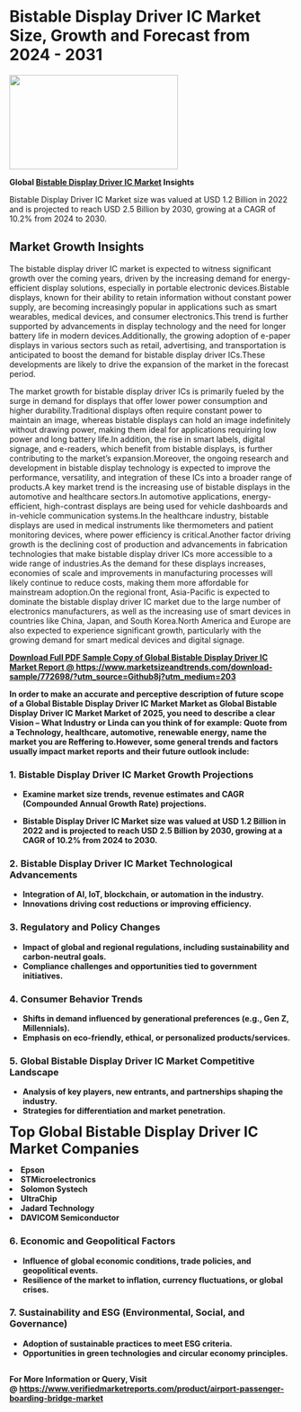 <H1>Bistable Display Driver IC Market Size, Growth and Forecast from 2024 - 2031</H1><img class="aligncenter size-medium wp-image-584254" src="https://thirdeyenews.in/wp-content/uploads/2024/09/Global-Market-Research-300x168.jpeg" alt="" width="300" height="168" /><p><strong>Global&nbsp;<a href="https://www.marketsizeandtrends.com/download-sample/772698/?utm_source=Github8j?utm_medium=203">Bistable Display Driver IC Market</a> Insights</strong></p><p>Bistable Display Driver IC Market size was valued at USD 1.2 Billion in 2022 and is projected to reach USD 2.5 Billion by 2030, growing at a CAGR of 10.2% from 2024 to 2030.</p><p><h2>Market Growth Insights</h2> <p>The bistable display driver IC market is expected to witness significant growth over the coming years, driven by the increasing demand for energy-efficient display solutions, especially in portable electronic devices.Bistable displays, known for their ability to retain information without constant power supply, are becoming increasingly popular in applications such as smart wearables, medical devices, and consumer electronics.This trend is further supported by advancements in display technology and the need for longer battery life in modern devices.Additionally, the growing adoption of e-paper displays in various sectors such as retail, advertising, and transportation is anticipated to boost the demand for bistable display driver ICs.These developments are likely to drive the expansion of the market in the forecast period.</p> <p><strong><a href="#"></a></strong></p> <p>The market growth for bistable display driver ICs is primarily fueled by the surge in demand for displays that offer lower power consumption and higher durability.Traditional displays often require constant power to maintain an image, whereas bistable displays can hold an image indefinitely without drawing power, making them ideal for applications requiring low power and long battery life.In addition, the rise in smart labels, digital signage, and e-readers, which benefit from bistable displays, is further contributing to the market’s expansion.Moreover, the ongoing research and development in bistable display technology is expected to improve the performance, versatility, and integration of these ICs into a broader range of products.A key market trend is the increasing use of bistable displays in the automotive and healthcare sectors.In automotive applications, energy-efficient, high-contrast displays are being used for vehicle dashboards and in-vehicle communication systems.In the healthcare industry, bistable displays are used in medical instruments like thermometers and patient monitoring devices, where power efficiency is critical.Another factor driving growth is the declining cost of production and advancements in fabrication technologies that make bistable display driver ICs more accessible to a wide range of industries.As the demand for these displays increases, economies of scale and improvements in manufacturing processes will likely continue to reduce costs, making them more affordable for mainstream adoption.On the regional front, Asia-Pacific is expected to dominate the bistable display driver IC market due to the large number of electronics manufacturers, as well as the increasing use of smart devices in countries like China, Japan, and South Korea.North America and Europe are also expected to experience significant growth, particularly with the growing demand for smart medical devices and digital signage.<p><strong><a href="#"></p><p><span class=""><strong>Download Full PDF Sample Copy of Global Bistable Display Driver IC Market Report</strong> @ <a href="https://www.marketsizeandtrends.com/download-sample/772698/?utm_source=Github8j?utm_medium=203" target="_blank">https://www.marketsizeandtrends.com/download-sample/772698/?utm_source=Github8j?utm_medium=203</a></span></p><p>In order to make an accurate and perceptive description of future scope of a Global&nbsp;Bistable Display Driver IC Market Market as Global&nbsp;Bistable Display Driver IC Market Market of 2025, you need to describe a clear Vision &ndash; What Industry or Linda can you think of for example: Quote from a Technology, healthcare, automotive, renewable energy, name the market you are Reffering to.However, some general trends and factors usually impact market reports and their future outlook include:</p><h3>1.&nbsp;<strong>Bistable Display Driver IC Market Growth Projections</strong></h3><ul><li>Examine market size trends, revenue estimates and CAGR (Compounded Annual Growth Rate) projections.</li><li><p>Bistable Display Driver IC Market size was valued at USD 1.2 Billion in 2022 and is projected to reach USD 2.5 Billion by 2030, growing at a CAGR of 10.2% from 2024 to 2030.</p></li></ul><h3>2.&nbsp;<strong>Bistable Display Driver IC Market Technological Advancements</strong></h3><ul><li>Integration of AI, IoT, blockchain, or automation in the industry.</li><li>Innovations driving cost reductions or improving efficiency.</li></ul><h3>3.&nbsp;<strong>Regulatory and Policy Changes</strong></h3><ul><li>Impact of global and regional regulations, including sustainability and carbon-neutral goals.</li><li>Compliance challenges and opportunities tied to government initiatives.</li></ul><h3>4.&nbsp;<strong>Consumer Behavior Trends</strong></h3><ul><li>Shifts in demand influenced by generational preferences (e.g., Gen Z, Millennials).</li><li>Emphasis on eco-friendly, ethical, or personalized products/services.</li></ul><h3>5.&nbsp;<strong>Global Bistable Display Driver IC Market Competitive Landscape</strong></h3><ul><li>Analysis of key players, new entrants, and partnerships shaping the industry.</li><li>Strategies for differentiation and market penetration.</li></ul><p data-pm-slice="1 1 []"><span style="color: inherit; font-family: inherit; font-size: 25px;">Top Global Bistable Display Driver IC Market Companies</span></p><div class="" data-test-id=""><p><li>Epson</li><li> STMicroelectronics</li><li> Solomon Systech</li><li> UltraChip</li><li> Jadard Technology</li><li> DAVICOM Semiconductor</li></p></div><h3>6.&nbsp;<strong>Economic and Geopolitical Factors</strong></h3><ul><li>Influence of global economic conditions, trade policies, and geopolitical events.</li><li>Resilience of the market to inflation, currency fluctuations, or global crises.</li></ul><h3>7.&nbsp;<strong>Sustainability and ESG (Environmental, Social, and Governance)</strong></h3><ul><li>Adoption of sustainable practices to meet ESG criteria.</li><li>Opportunities in green technologies and circular economy principles.</li></ul><h2><strong style="font-size: 14px;">For More Information or Query, Visit @&nbsp;</strong><a style="background-color: #ffffff; font-size: 14px;" href="https://www.marketsizeandtrends.com/report/bistable-display-driver-ic-market/" target="_blank">https://www.verifiedmarketreports.com/product/airport-passenger-boarding-bridge-market</a></h2>